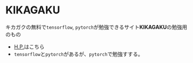 # KIKAGAKU
キカガクの無料で`tensorflow`, `pytorch`が勉強できるサイト**KIKAGAKU**の勉強用のもの
- [H.P.](kikagaku.ai)はこちら
- `tensorflow`と`pytorch`があるが、`pytorch`で勉強すする。
